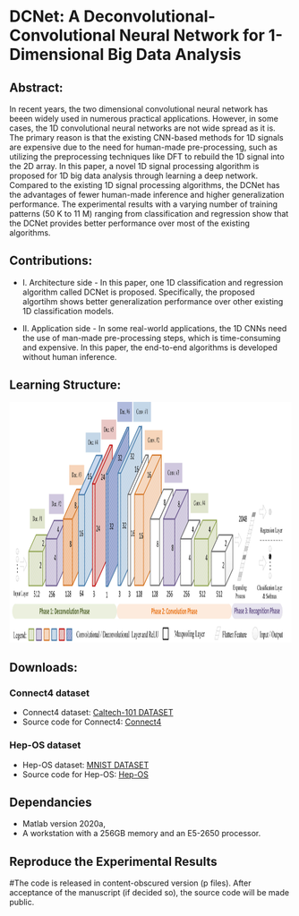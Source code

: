 # DCNet: A Deconvolutional-Convolutional Neural Network for 1-Dimensional Big Data Analysis

## Abstract:
In recent years, the two dimensional convolutional neural network has beeen widely used in numerous practical applications. However, in some cases, the 1D convolutional neural networks are not wide spread as it is. The primary reason is that the existing CNN-based methods for 1D signals are expensive due to the need for human-made pre-processing, such as utilizing the preprocessing techniques like DFT to rebuild the 1D signal into the 2D array. In this paper, a novel 1D signal processing algorithm is proposed for 1D big data analysis through learning a deep network. Compared to the existing 1D signal processing algorithms, the DCNet has the advantages of fewer human-made inference and higher generalization performance. The experimental results with a varying number of training patterns (50 K to 11 M) ranging from classification and regression show that the DCNet provides better performance over most of the existing algorithms.

## Contributions:
* I. Architecture side -  In this paper, one 1D classification and regression algorithm called DCNet is proposed. Specifically, the proposed algortihm shows better generalization performance over other existing 1D classification models. 

* II. Application side - In some real-world applications, the 1D CNNs need the use of man-made pre-processing steps, which is time-consuming and expensive. In this paper, the end-to-end algorithms is developed without human inference.

## Learning Structure:

<img src="https://github.com/W1AE/DCNet/blob/main/f1_n.jpg" width="1050" height="430" />

## Downloads:
### Connect4 dataset
* Connect4 dataset: [Caltech-101 DATASET](http://www.vision.caltech.edu/Image_Datasets/Caltech101/)
* Source code for Connect4: [Connect4](https://github.com/W1AE/Retraining/blob/main/Demo_Caltech101.zip)
### Hep-OS dataset
* Hep-OS dataset: [MNIST DATASET](http://yann.lecun.com/exdb/mnist/)
* Source code for Hep-OS: [Hep-OS](https://github.com/W1AE/Retraining/blob/main/Demo_MNIST.zip)

## Dependancies
* Matlab version 2020a,
* A workstation with a 256GB memory and an E5-2650 processor.

## Reproduce the Experimental Results

#The code is released in content-obscured version (p files). After acceptance of the manuscript (if decided so), the source code will be made public.
